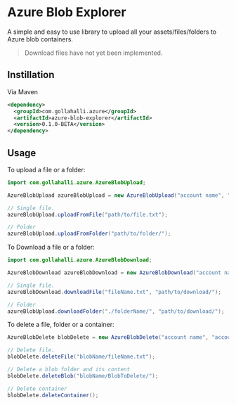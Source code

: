 # Azure Blob Explorer

A simple and easy to use library to upload all your assets/files/folders to Azure blob containers.

> Download files have not yet been implemented.

## Instillation

Via Maven

```xml
<dependency>
  <groupId>com.gollahalli.azure</groupId>
  <artifactId>azure-blob-explorer</artifactId>
  <version>0.1.0-BETA</version>
</dependency>
```

## Usage

To upload a file or a folder:

```java
import com.gollahalli.azure.AzureBlobUpload;

AzureBlobUpload azureBlobUpload = new AzureBlobUpload("account name", "account key", "container name");

// Single file.
azureBlobUpload.uploadFromFile("path/to/file.txt");

// Folder
azureBlobUpload.uploadFromFolder("path/to/folder/");
```

To Download a file or a folder:

```java
import com.gollahalli.azure.AzureBlobDownload;

AzureBlobDownload azureBlobDownload = new AzureBlobDownload("account name", "account key", "container name");

// Single file.
azureBlobDownload.downloadFile("fileName.txt", "path/to/download/");

// Folder
azureBlobUpload.downloadFolder("./folderName/", "path/to/download/");
```

To delete a file, folder or a container:

```java
AzureBlobDelete blobDelete = new AzureBlobDelete("account name", "account key", "container name");

// Delete file.
blobDelete.deleteFile("blobName/fileName.txt");

// Delete a blob folder and its content
blobDelete.deleteBlob("blobName/BlobToDelete/");

// Delete container
blobDelete.deleteContainer();
```
